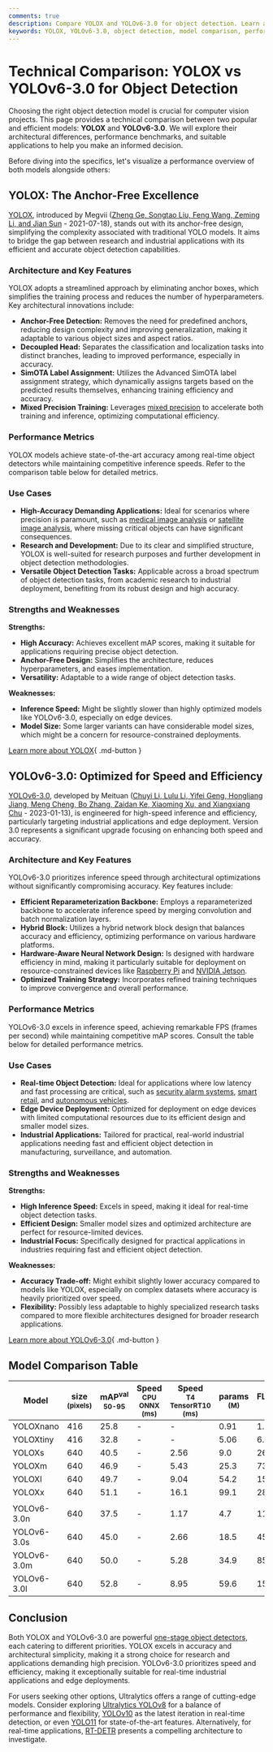 ```yaml
---
comments: true
description: Compare YOLOX and YOLOv6-3.0 for object detection. Learn about architecture, performance, and applications to choose the best model for your needs.
keywords: YOLOX, YOLOv6-3.0, object detection, model comparison, performance benchmarks, real-time detection, machine learning, computer vision
---
```


# Technical Comparison: YOLOX vs YOLOv6-3.0 for Object Detection

Choosing the right object detection model is crucial for computer vision projects. This page provides a technical comparison between two popular and efficient models: **YOLOX** and **YOLOv6-3.0**. We will explore their architectural differences, performance benchmarks, and suitable applications to help you make an informed decision.

Before diving into the specifics, let's visualize a performance overview of both models alongside others:

<script async src="https://cdn.jsdelivr.net/npm/chart.js"></script>
<script defer src="../../javascript/benchmark.js"></script>

<canvas id="modelComparisonChart" width="1024" height="400" active-models='["YOLOX", "YOLOv6-3.0"]'></canvas>

## YOLOX: The Anchor-Free Excellence

[YOLOX](https://github.com/Megvii-BaseDetection/YOLOX), introduced by Megvii ([Zheng Ge, Songtao Liu, Feng Wang, Zeming Li, and Jian Sun](https://arxiv.org/abs/2107.08430) - 2021-07-18), stands out with its anchor-free design, simplifying the complexity associated with traditional YOLO models. It aims to bridge the gap between research and industrial applications with its efficient and accurate object detection capabilities.

### Architecture and Key Features

YOLOX adopts a streamlined approach by eliminating anchor boxes, which simplifies the training process and reduces the number of hyperparameters. Key architectural innovations include:

- **Anchor-Free Detection:** Removes the need for predefined anchors, reducing design complexity and improving generalization, making it adaptable to various object sizes and aspect ratios.
- **Decoupled Head:** Separates the classification and localization tasks into distinct branches, leading to improved performance, especially in accuracy.
- **SimOTA Label Assignment:** Utilizes the Advanced SimOTA label assignment strategy, which dynamically assigns targets based on the predicted results themselves, enhancing training efficiency and accuracy.
- **Mixed Precision Training:** Leverages [mixed precision](https://www.ultralytics.com/glossary/mixed-precision) to accelerate both training and inference, optimizing computational efficiency.

### Performance Metrics

YOLOX models achieve state-of-the-art accuracy among real-time object detectors while maintaining competitive inference speeds. Refer to the comparison table below for detailed metrics.

### Use Cases

- **High-Accuracy Demanding Applications:** Ideal for scenarios where precision is paramount, such as [medical image analysis](https://www.ultralytics.com/glossary/medical-image-analysis) or [satellite image analysis](https://www.ultralytics.com/blog/using-computer-vision-to-analyse-satellite-imagery), where missing critical objects can have significant consequences.
- **Research and Development:** Due to its clear and simplified structure, YOLOX is well-suited for research purposes and further development in object detection methodologies.
- **Versatile Object Detection Tasks:** Applicable across a broad spectrum of object detection tasks, from academic research to industrial deployment, benefiting from its robust design and high accuracy.

### Strengths and Weaknesses

**Strengths:**

- **High Accuracy:** Achieves excellent mAP scores, making it suitable for applications requiring precise object detection.
- **Anchor-Free Design:** Simplifies the architecture, reduces hyperparameters, and eases implementation.
- **Versatility:** Adaptable to a wide range of object detection tasks.

**Weaknesses:**

- **Inference Speed:** Might be slightly slower than highly optimized models like YOLOv6-3.0, especially on edge devices.
- **Model Size:** Some larger variants can have considerable model sizes, which might be a concern for resource-constrained deployments.

[Learn more about YOLOX](https://github.com/Megvii-BaseDetection/YOLOX){ .md-button }

## YOLOv6-3.0: Optimized for Speed and Efficiency

[YOLOv6-3.0](https://github.com/meituan/YOLOv6), developed by Meituan ([Chuyi Li, Lulu Li, Yifei Geng, Hongliang Jiang, Meng Cheng, Bo Zhang, Zaidan Ke, Xiaoming Xu, and Xiangxiang Chu](https://arxiv.org/abs/2301.05586) - 2023-01-13), is engineered for high-speed inference and efficiency, particularly targeting industrial applications and edge deployment. Version 3.0 represents a significant upgrade focusing on enhancing both speed and accuracy.

### Architecture and Key Features

YOLOv6-3.0 prioritizes inference speed through architectural optimizations without significantly compromising accuracy. Key features include:

- **Efficient Reparameterization Backbone:** Employs a reparameterized backbone to accelerate inference speed by merging convolution and batch normalization layers.
- **Hybrid Block:** Utilizes a hybrid network block design that balances accuracy and efficiency, optimizing performance on various hardware platforms.
- **Hardware-Aware Neural Network Design:** Is designed with hardware efficiency in mind, making it particularly suitable for deployment on resource-constrained devices like [Raspberry Pi](https://docs.ultralytics.com/guides/raspberry-pi/) and [NVIDIA Jetson](https://docs.ultralytics.com/guides/nvidia-jetson/).
- **Optimized Training Strategy:** Incorporates refined training techniques to improve convergence and overall performance.

### Performance Metrics

YOLOv6-3.0 excels in inference speed, achieving remarkable FPS (frames per second) while maintaining competitive mAP scores. Consult the table below for detailed performance metrics.

### Use Cases

- **Real-time Object Detection:** Ideal for applications where low latency and fast processing are critical, such as [security alarm systems](https://www.ultralytics.com/blog/security-alarm-system-projects-with-ultralytics-yolov8), [smart retail](https://www.ultralytics.com/blog/ai-for-smarter-retail-inventory-management), and [autonomous vehicles](https://www.ultralytics.com/solutions/ai-in-self-driving).
- **Edge Device Deployment:** Optimized for deployment on edge devices with limited computational resources due to its efficient design and smaller model sizes.
- **Industrial Applications:** Tailored for practical, real-world industrial applications needing fast and efficient object detection in manufacturing, surveillance, and automation.

### Strengths and Weaknesses

**Strengths:**

- **High Inference Speed:** Excels in speed, making it ideal for real-time object detection tasks.
- **Efficient Design:** Smaller model sizes and optimized architecture are perfect for resource-limited devices.
- **Industrial Focus:** Specifically designed for practical applications in industries requiring fast and efficient object detection.

**Weaknesses:**

- **Accuracy Trade-off:** Might exhibit slightly lower accuracy compared to models like YOLOX, especially on complex datasets where accuracy is heavily prioritized over speed.
- **Flexibility:** Possibly less adaptable to highly specialized research tasks compared to more flexible architectures designed for broader research applications.

[Learn more about YOLOv6-3.0](https://github.com/meituan/YOLOv6){ .md-button }

## Model Comparison Table

| Model       | size<br><sup>(pixels) | mAP<sup>val<br>50-95 | Speed<br><sup>CPU ONNX<br>(ms) | Speed<br><sup>T4 TensorRT10<br>(ms) | params<br><sup>(M) | FLOPs<br><sup>(B) |
| ----------- | --------------------- | -------------------- | ------------------------------ | ----------------------------------- | ------------------ | ----------------- |
| YOLOXnano   | 416                   | 25.8                 | -                              | -                                   | 0.91               | 1.08              |
| YOLOXtiny   | 416                   | 32.8                 | -                              | -                                   | 5.06               | 6.45              |
| YOLOXs      | 640                   | 40.5                 | -                              | 2.56                                | 9.0                | 26.8              |
| YOLOXm      | 640                   | 46.9                 | -                              | 5.43                                | 25.3               | 73.8              |
| YOLOXl      | 640                   | 49.7                 | -                              | 9.04                                | 54.2               | 155.6             |
| YOLOXx      | 640                   | 51.1                 | -                              | 16.1                                | 99.1               | 281.9             |
|             |                       |                      |                                |                                     |                    |                   |
| YOLOv6-3.0n | 640                   | 37.5                 | -                              | 1.17                                | 4.7                | 11.4              |
| YOLOv6-3.0s | 640                   | 45.0                 | -                              | 2.66                                | 18.5               | 45.3              |
| YOLOv6-3.0m | 640                   | 50.0                 | -                              | 5.28                                | 34.9               | 85.8              |
| YOLOv6-3.0l | 640                   | 52.8                 | -                              | 8.95                                | 59.6               | 150.7             |

## Conclusion

Both YOLOX and YOLOv6-3.0 are powerful [one-stage object detectors](https://www.ultralytics.com/glossary/one-stage-object-detectors), each catering to different priorities. YOLOX excels in accuracy and architectural simplicity, making it a strong choice for research and applications demanding high precision. YOLOv6-3.0 prioritizes speed and efficiency, making it exceptionally suitable for real-time industrial applications and edge deployments.

For users seeking other options, Ultralytics offers a range of cutting-edge models. Consider exploring [Ultralytics YOLOv8](https://docs.ultralytics.com/models/yolov8/) for a balance of performance and flexibility, [YOLOv10](https://docs.ultralytics.com/models/yolov10/) as the latest iteration in real-time detection, or even [YOLO11](https://docs.ultralytics.com/models/yolo11/) for state-of-the-art features. Alternatively, for real-time applications, [RT-DETR](https://docs.ultralytics.com/models/rtdetr/) presents a compelling architecture to investigate.
